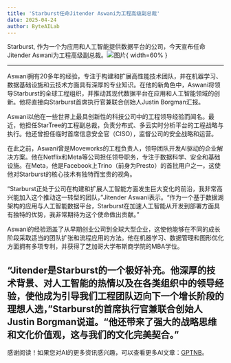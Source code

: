 ```yaml
---
title: 'Starburst任命Jitender Aswani为工程高级副总裁'
date: 2025-04-24
author: ByteAILab
---
```


Starburst, 作为一个为应用和人工智能提供数据平台的公司，今天宣布任命Jitender Aswani为工程高级副总裁。![图片](https://ai-techpark.com/wp-content/uploads/Starburst.jpg){ width=60% }

---
Aswani拥有20多年的经验，专注于构建和扩展高性能技术团队，并在机器学习、数据基础设施和云技术方面具有深厚的专业知识。在他的新角色中，Aswani将领导Starburst的全球工程组织，并推动其现代数据平台在应用和人工智能领域的创新。他将直接向Starburst首席执行官兼联合创始人Justin Borgman汇报。

Aswani以他在一些世界上最具创新性的科技公司中的工程领导经验而闻名。最近，他担任StarTree的工程副总裁，负责分布式、多云实时分析平台的工程战略与执行。他还曾担任临时首席信息安全官（CISO），监督公司的安全战略和运营。

在此之前，Aswani曾是Moveworks的工程负责人，领导团队开发AI驱动的企业解决方案。他在Netflix和Meta等公司担任领导职务，专注于数据科学、安全和基础设施。在Meta，他是Facebook上Trino（前身为Presto）的首批用户之一，这使他对Starburst的核心技术有独特而宝贵的视角。

“Starburst正处于公司在构建和扩展人工智能方面发生巨大变化的前沿，我非常高兴能加入这个推动这一转型的团队，”Jitender Aswani表示。“作为一个基于数据湖架构的应用与人工智能数据平台，Starburst在加速人工智能从开发到部署方面具有独特的优势，我非常期待为这个使命做出贡献。”

Aswani的经验涵盖了从早期创业公司到全球大型企业，这使他能够在不同的成长阶段采取适当的团队扩张和流程应用的方法。他在机器学习、数据管理和图形优化方面拥有多项专利，并获得了芝加哥大学布斯商学院的MBA学位。

“Jitender是Starburst的一个极好补充。他深厚的技术背景、对人工智能的热情以及在各类组织中的领导经验，使他成为引导我们工程团队迈向下一个增长阶段的理想人选，”Starburst的首席执行官兼联合创始人Justin Borgman说道。“他还带来了强大的战略思维和文化价值观，这与我们的文化完美契合。”
---
感谢阅读！如果您对AI的更多资讯感兴趣，可以查看更多AI文章：[GPTNB](https://gptnb.com)。